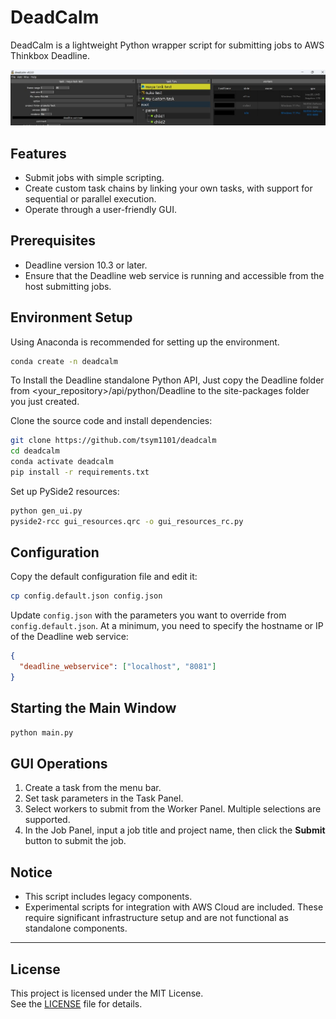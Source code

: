 # DeadCalm

DeadCalm is a lightweight Python wrapper script for submitting jobs to AWS Thinkbox Deadline.

<img src="docs/cap_01.jpg" title="cap">

## Features

- Submit jobs with simple scripting.
- Create custom task chains by linking your own tasks, with support for sequential or parallel execution.
- Operate through a user-friendly GUI.

## Prerequisites

- Deadline version 10.3 or later.
- Ensure that the Deadline web service is running and accessible from the host submitting jobs.

## Environment Setup

Using Anaconda is recommended for setting up the environment.

```bash
conda create -n deadcalm
```

To Install the Deadline standalone Python API, Just copy the Deadline folder from <your_repository>/api/python/Deadline to the site-packages folder you just created.

Clone the source code and install dependencies:

```bash
git clone https://github.com/tsym1101/deadcalm
cd deadcalm
conda activate deadcalm
pip install -r requirements.txt
```

Set up PySide2 resources:

```bash
python gen_ui.py
pyside2-rcc gui_resources.qrc -o gui_resources_rc.py
```

## Configuration

Copy the default configuration file and edit it:

```bash
cp config.default.json config.json
```

Update `config.json` with the parameters you want to override from `config.default.json`. At a minimum, you need to specify the hostname or IP of the Deadline web service:

```json
{
  "deadline_webservice": ["localhost", "8081"]
}
```

## Starting the Main Window

```bash
python main.py
```

## GUI Operations

1. Create a task from the menu bar.
2. Set task parameters in the Task Panel.
3. Select workers to submit from the Worker Panel. Multiple selections are supported.
4. In the Job Panel, input a job title and project name, then click the **Submit** button to submit the job.

## Notice

- This script includes legacy components.
- Experimental scripts for integration with AWS Cloud are included. These require significant infrastructure setup and are not functional as standalone components.

---

## License
This project is licensed under the MIT License.  
See the [LICENSE](./LICENSE) file for details.
